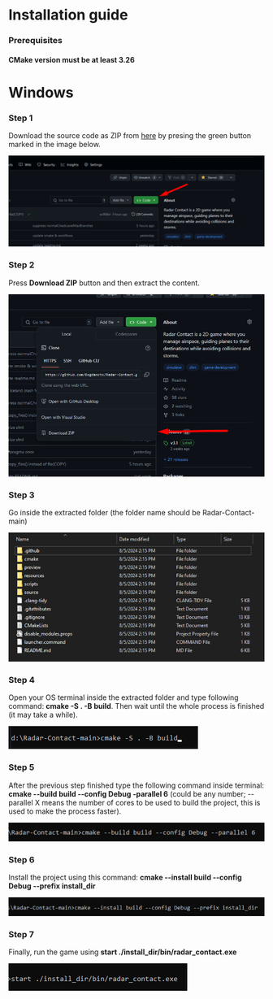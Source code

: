 # Installation guide

### Prerequisites
#### CMake version must be at least 3.26

# Windows

### Step 1

Download the source code as ZIP from [here](https://github.com/Bogdanctx/Radar-Contact) by presing the
green button marked in the image below.

![](./installation/windows_step1.png)

### Step 2

Press <b>Download ZIP</b> button and then extract the content.

![](./installation/windows_step2.png)

### Step 3

Go inside the extracted folder (the folder name should be Radar-Contact-main)

![](./installation/windows_step3.png)

### Step 4

Open your OS terminal inside the extracted folder and type following 
command: <b>cmake -S . -B build</b>. Then wait until the whole
process is finished (it may take a while).

![](./installation/windows_step4.png)

### Step 5

After the previous step finished type the following command 
inside terminal: <b>cmake --build build --config Debug -parallel 6</b> (could be any number; --parallel X means the number of
cores to be used to build the project, this is used to make the process faster).

![](./installation/windows_step5.png)

### Step 6

Install the project using this command: <b>cmake --install build --config Debug --prefix install_dir</b>

![](./installation/windows_step6.png)

### Step 7

Finally, run the game using <b>start ./install_dir/bin/radar_contact.exe</b>

![](./installation/windows_step7.png)